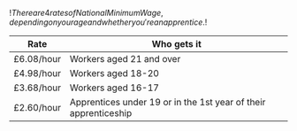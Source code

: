 $!There are 4 rates of National Minimum Wage, depending on your age and whether you're an apprentice.$!

| Rate | Who gets it |
| -- | -- |
| £6.08/hour | Workers aged 21 and over |
| £4.98/hour | Workers aged 18-20 |
| £3.68/hour | Workers aged 16-17 |
| £2.60/hour | Apprentices under 19 or in the 1st year of their apprenticeship |
